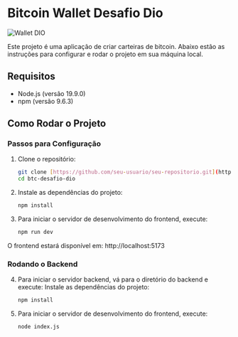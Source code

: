 # Bitcoin Wallet Desafio Dio

![Wallet DIO](https://github.com/user-attachments/assets/8d1410e4-c1a9-47e0-9ac6-8b29b5a885cb)



Este projeto é uma aplicação de criar carteiras de bitcoin. Abaixo estão as instruções para configurar e rodar o projeto em sua máquina local.

## Requisitos

- Node.js (versão 19.9.0)
- npm (versão 9.6.3)

## Como Rodar o Projeto

### Passos para Configuração

1. Clone o repositório:

   ```bash
   git clone [https://github.com/seu-usuario/seu-repositorio.git](https://github.com/jonesrasta/btc-wallet-dio-desafio.git)
   cd btc-desafio-dio

2. Instale as dependências do projeto:

    ```bash
    npm install

3. Para iniciar o servidor de desenvolvimento do frontend, execute:

   ```bash
   npm run dev
   
 O frontend estará disponível em: http://localhost:5173

### Rodando o Backend

4. Para iniciar o servidor backend, vá para o diretório do backend e execute:
   Instale as dependências do projeto:
   
   ```bash
   npm install
   
6. Para iniciar o servidor de desenvolvimento do frontend, execute:
   
   ```bash
   node index.js
